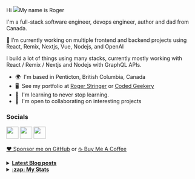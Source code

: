 Hi ![](https://user-images.githubusercontent.com/18350557/176309783-0785949b-9127-417c-8b55-ab5a4333674e.gif)My name is Roger 

I'm a full-stack software engineer, devops engineer, author and dad from Canada.

🔭 I’m currently working on multiple frontend and backend projects using React, Remix, Nextjs, Vue, Nodejs, and OpenAI 

I build a lot of things using many stacks, currently mostly working with React / Remix / Nextjs and Nodejs with GraphQL APIs.  

* 🌍  I'm based in Penticton, British Columbia, Canada 
* 🖥️  See my portfolio at [Roger Stringer](https://rogerstringer.com) or [Coded Geekery](https://codedgeekery.com) 
* 🧠  I'm learning to never stop learning. 
* 🤝  I'm open to collaborating on interesting projects

### Socials  

<p align="left"> <a href="https://www.github.com/freekrai" target="_blank" rel="noreferrer"><img src="https://raw.githubusercontent.com/danielcranney/readme-generator/main/public/icons/socials/github.svg" width="32" height="32" /></a> <a href="https://rogerstringer.com/rss.xml" target="_blank" rel="noreferrer"><img src="https://raw.githubusercontent.com/danielcranney/readme-generator/main/public/icons/socials/rss.svg" width="32" height="32" /></a> <a href="https://www.twitter.com/freekrai" target="_blank" rel="noreferrer"><img src="https://raw.githubusercontent.com/danielcranney/readme-generator/main/public/icons/socials/twitter.svg" width="32" height="32" /></a></p>

<a href="https://github.com/sponsors/freekrai"> ❤️ Sponsor me on GitHub</a> or <a href="https://www.buymeacoffee.com/codedgeekery">☕ Buy Me A Coffee</a>

<details>
  <summary><u><b> Latest Blog posts </u></b></summary>  

 <!-- BLOG-POST-LIST:START -->
- [Developers fight back against Unity&#39;s new pricing model](https://rogerstringer.com/blog/developers-fight-back-against-unitys-new-pricing-model)
- [Fake Drake won&#39;t be eligible as Junos add AI guidelines to prevent robot takeover](https://rogerstringer.com/blog/fake-drake-wont-be-eligible-as-junos-add-ai-guidelines-to-prevent-robot-takeover)
- [Proxying Plausible in Remix](https://rogerstringer.com/blog/proxying-plausible-in-remix)
- [Why Unity&#39;s New Install Fees Are Spurring Massive Backlash Among Game Developers](https://rogerstringer.com/blog/why-unitys-new-install-fees-are-spurring-massive-backlash-among-game-developers)
- [Making Sense of React Server Components](https://rogerstringer.com/blog/making-sense-of-react-server-components)
- [Dill Pickle Dip](https://rogerstringer.com/blog/dill-pickle-dip)
- [Where is Microsoft’s handheld Xbox?](https://rogerstringer.com/blog/where-is-microsofts-handheld-xbox)
- [DHH on &quot;Open source hooliganism and the TypeScript meltdown&quot;](https://rogerstringer.com/blog/open-source-hooliganism-and-the-typescript-meltdown)
- [X’s new terms of service insist that tweets are now posts](https://rogerstringer.com/blog/x-twitter-new-terms-of-service-tweets-posts-lawsuit-scraping)
- [Horace Dediu on &quot;the value of a customer&quot;](https://rogerstringer.com/blog/the-value-of-a-customer)
- [Inside-out grilled ham and cheese sandwiches](https://codedgeekery.com/blog/inside-out-grilled-ham-and-cheese-sandwiches)
- [&quot;How to continue making kerosene lamps on the eve of electricity&quot;](https://codedgeekery.com/blog/how-to-continue-making-kerosene-lamps-on-the-eve-of-electricity)
<!-- BLOG-POST-LIST:END -->
</details> 

<details>
  <summary><u><b>:zap: My Stats</b></u></summary>

#### Github Stats
  
![](https://github-readme-stats-knowmad.vercel.app/api?username=freekrai&show_icons=true&count_private=true)
  
#### Github Streaks 
  
![](https://github-readme-streak-stats.herokuapp.com/?user=freekrai)
</details>
<!--
#### Top Languages 
![](https://github-readme-stats-knowmad.vercel.app/api/top-langs/?username=freekrai&hide=null&count_private=true)
![wakatime stats](https://github-readme-stats-knowmad.vercel.app/api/wakatime?username=datamcfly)


Here are some ideas to get you started:

- 🔭 I’m currently working on ...
- 🌱 I’m currently learning ...
- 👯 I’m looking to collaborate on ...
- 🤔 I’m looking for help with ...
- 💬 Ask me about ...
- 📫 How to reach me: ...
- 😄 Pronouns: ...
- ⚡ Fun fact: ...
-->
